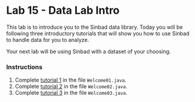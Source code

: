 # Lab 15 - Data Lab Intro

This lab is to introduce you to the Sinbad data library.  Today you will be following three introductory tutorials that will show you how to use Sinbad to handle data for you to analyze.

Your next lab will be using Sinbad with a dataset of your choosing.

### Instructions
1. Complete [tutorial 1](https://github.com/berry-cs/sinbad/blob/master/tutorials/java/welcome01.md) in the file `Welcome01.java`.
1. Complete [tutorial 2](https://github.com/berry-cs/sinbad/blob/master/tutorials/java/welcome02-obj.md) in the file `Welcome02.java`.
1. Complete [tutorial 3](https://github.com/berry-cs/sinbad/blob/master/tutorials/java/welcome03-objs.md) in the file `Welcome03.java`.